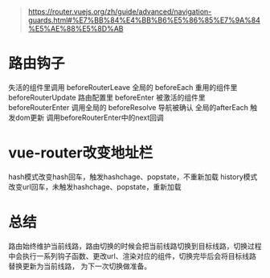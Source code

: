 > https://router.vuejs.org/zh/guide/advanced/navigation-guards.html#%E7%BB%84%E4%BB%B6%E5%86%85%E7%9A%84%E5%AE%88%E5%8D%AB

# 路由钩子
失活的组件里调用 beforeRouterLeave
全局的 beforeEach
重用的组件里 beforeRouterUpdate
路由配置里 beforeEnter
被激活的组件里 beforeRouterEnter
调用全局的 beforeResolve
导航被确认
全局的afterEach
触发dom更新
调用beforeRouterEnter中的next回调


# vue-router改变地址栏
hash模式改变hash回车，触发hashchage、popstate，不重新加载
history模式改变url回车，未触发hashchage、popstate，重新加载

# 总结
路由始终维护当前线路，路由切换的时候会把当前线路切换到目标线路，切换过程中会执行一系列钩子函数、更改url、渲染对应的组件，切换完毕后会将目标线路替换更新为当前线路，
为下一次切换做准备。